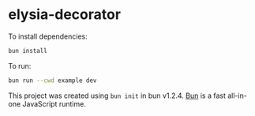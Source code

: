 # elysia-decorator

To install dependencies:

```bash
bun install
```

To run:

```bash
bun run --cwd example dev
```

This project was created using `bun init` in bun v1.2.4. [Bun](https://bun.sh) is a fast all-in-one JavaScript runtime.
